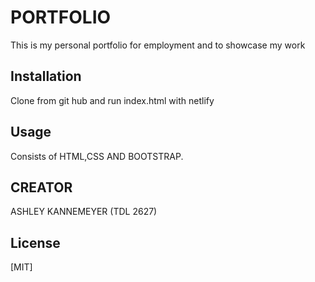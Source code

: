 # PORTFOLIO

This is my personal portfolio for employment and to showcase my work

## Installation

Clone from git hub and run index.html with netlify

## Usage
Consists of HTML,CSS AND BOOTSTRAP.



## CREATOR
ASHLEY KANNEMEYER (TDL 2627)

## License
[MIT]
